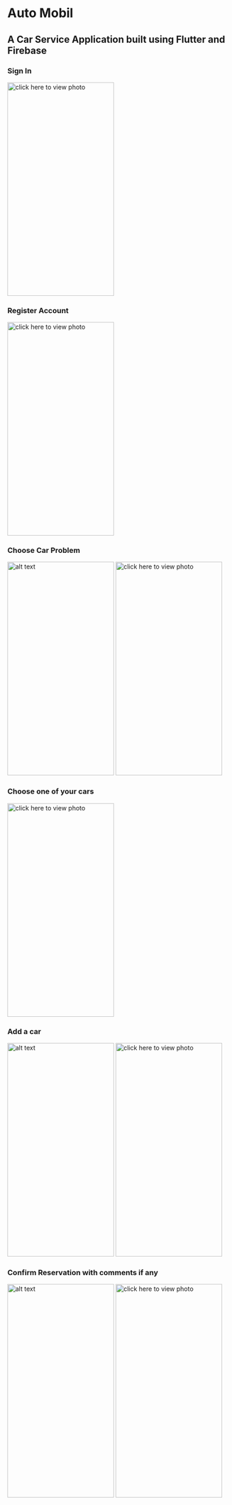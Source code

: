 # Auto Mobil
## A Car Service Application built using Flutter and Firebase


### Sign In
<img src="https://firebasestorage.googleapis.com/v0/b/grad-f304f.appspot.com/o/1.png?alt=media&token=1df2c39e-0542-4ca4-aad3-fd07122ea38d" alt="click here to view photo" width=240 height=480>    

### Register Account
<img src="https://firebasestorage.googleapis.com/v0/b/grad-f304f.appspot.com/o/2.png?alt=media&token=e4eb065d-14ff-4333-9817-5c309f9ec99f" alt="click here to view photo" width=240 height=480>

### Choose Car Problem
<img src="https://firebasestorage.googleapis.com/v0/b/grad-f304f.appspot.com/o/3.png?alt=media&token=588e1167-5ba1-4e20-b9b5-bd9ec60577f5" alt="alt text" width=240 height=480>  <img src="https://firebasestorage.googleapis.com/v0/b/grad-f304f.appspot.com/o/4.png?alt=media&token=a22f5e9c-e210-48ed-8848-c04154ec60e8" alt="click here to view photo" width=240 height=480>

### Choose one of your cars
<img src="https://firebasestorage.googleapis.com/v0/b/grad-f304f.appspot.com/o/5.png?alt=media&token=51e04f8f-7fdb-4472-9aa2-c680922e4e03" alt="click here to view photo" width=240 height=480>

### Add a car 
<img src="https://firebasestorage.googleapis.com/v0/b/grad-f304f.appspot.com/o/6.png?alt=media&token=5e9b8f9e-a035-47d8-8cc5-e586b0161d74" alt="alt text" width=240 height=480> <img src="https://firebasestorage.googleapis.com/v0/b/grad-f304f.appspot.com/o/7.png?alt=media&token=5de4d433-b8c1-421c-a641-2faf25d5e691" alt="click here to view photo" width=240 height=480>

### Confirm Reservation with comments if any
<img src="https://firebasestorage.googleapis.com/v0/b/grad-f304f.appspot.com/o/8.png?alt=media&token=9c5afc71-921c-472a-8e37-9c70eef157fe" alt="alt text" width=240 height=480> <img src="https://firebasestorage.googleapis.com/v0/b/grad-f304f.appspot.com/o/9.png?alt=media&token=31acc809-e284-4e11-94bd-4a46738ee5ec" alt="click here to view photo" width=240 height=480>
